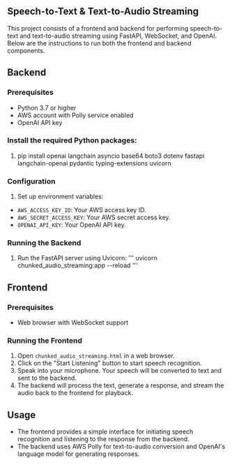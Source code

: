 ## Speech-to-Text & Text-to-Audio Streaming

This project consists of a frontend and backend for performing speech-to-text and text-to-audio streaming using FastAPI, WebSocket, and OpenAI. Below are the instructions to run both the frontend and backend components.

## Backend

### Prerequisites
- Python 3.7 or higher
- AWS account with Polly service enabled
- OpenAI API key

### Install the required Python packages:
1. pip install openai langchain asyncio base64 boto3 dotenv fastapi langchain-openai pydantic typing-extensions uvicorn


### Configuration
1. Set up environment variables:
- `AWS_ACCESS_KEY_ID`: Your AWS access key ID.
- `AWS_SECRET_ACCESS_KEY`: Your AWS secret access key.
- `OPENAI_API_KEY`: Your OpenAI API key.

### Running the Backend
1. Run the FastAPI server using Uvicorn:
'''
uvicorn chunked_audio_streaming:app --reload
'''


## Frontend

### Prerequisites
- Web browser with WebSocket support

### Running the Frontend
1. Open `chunked_audio_streaming.html` in a web browser.
2. Click on the "Start Listening" button to start speech recognition.
3. Speak into your microphone. Your speech will be converted to text and sent to the backend.
4. The backend will process the text, generate a response, and stream the audio back to the frontend for playback.

## Usage
- The frontend provides a simple interface for initiating speech recognition and listening to the response from the backend.
- The backend uses AWS Polly for text-to-audio conversion and OpenAI's language model for generating responses.


